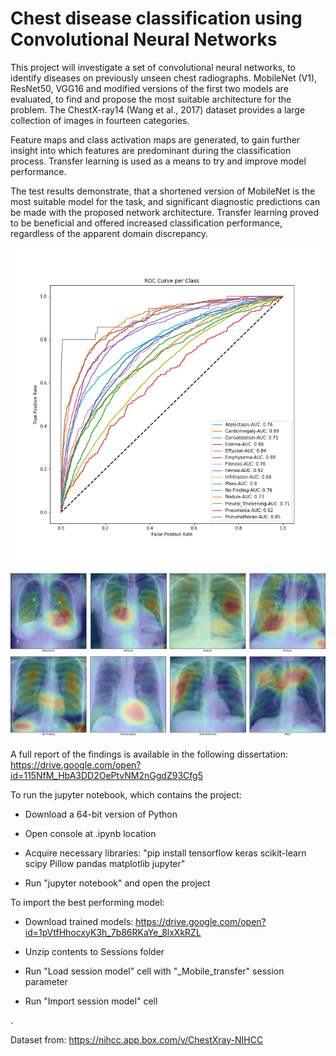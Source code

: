 # Chest disease classification using Convolutional Neural Networks

This project will investigate a set of convolutional neural networks, to identify diseases on
previously unseen chest radiographs. MobileNet (V1), ResNet50, VGG16 and modified
versions of the first two models are evaluated, to find and propose the most suitable architecture for the problem. The ChestX-ray14 (Wang et al., 2017) dataset provides a large collection of images in fourteen categories.


Feature maps and class activation maps are generated, to gain further insight into which
features are predominant during the classification process. Transfer learning is used as a
means to try and improve model performance.


The test results demonstrate, that a shortened version of MobileNet is the most suitable
model for the task, and significant diagnostic predictions can be made with the proposed
network architecture. Transfer learning proved to be beneficial and offered increased classification performance, regardless of the apparent domain discrepancy.


![AUROC Result](./_Mobile_custom5_AUROC.png)


![Class Activation Maps](./cams.png)


A full report of the findings is available in the following dissertation: https://drive.google.com/open?id=115NfM_HbA3DD2OePtvNM2nGgdZ93Cfg5


To run the jupyter notebook, which contains the project:
  - Download a 64-bit version of Python
  
  - Open console at .ipynb location
  
  - Acquire necessary libraries: "pip install tensorflow keras scikit-learn scipy Pillow pandas matplotlib jupyter"
  
  - Run "jupyter notebook" and open the project
  
To import the best performing model:
  - Download trained models: https://drive.google.com/open?id=1pVtfHhocxyK3h_7b86RKaYe_8lxXkRZL
  
  - Unzip contents to Sessions folder
  
  - Run "Load session model" cell with "_Mobile_transfer" session parameter
  
  - Run "Import session model" cell
  
  
  
.

Dataset from: https://nihcc.app.box.com/v/ChestXray-NIHCC
